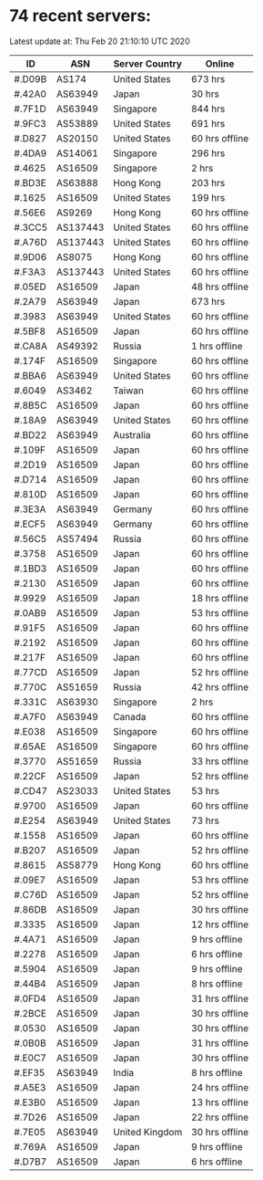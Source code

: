 # 74 recent servers:

Latest update at: Thu Feb 20 21:10:10 UTC 2020

| ID | ASN | Server Country | Online |
| -- | --- | -------------- | ------ |
| #.D09B | AS174 | United States | 673 hrs |
| #.42A0 | AS63949 | Japan | 30 hrs |
| #.7F1D | AS63949 | Singapore | 844 hrs |
| #.9FC3 | AS53889 | United States | 691 hrs |
| #.D827 | AS20150 | United States | 60 hrs offline |
| #.4DA9 | AS14061 | Singapore | 296 hrs |
| #.4625 | AS16509 | Singapore | 2 hrs |
| #.BD3E | AS63888 | Hong Kong | 203 hrs |
| #.1625 | AS16509 | United States | 199 hrs |
| #.56E6 | AS9269 | Hong Kong | 60 hrs offline |
| #.3CC5 | AS137443 | United States | 60 hrs offline |
| #.A76D | AS137443 | United States | 60 hrs offline |
| #.9D06 | AS8075 | Hong Kong | 60 hrs offline |
| #.F3A3 | AS137443 | United States | 60 hrs offline |
| #.05ED | AS16509 | Japan | 48 hrs offline |
| #.2A79 | AS63949 | Japan | 673 hrs |
| #.3983 | AS63949 | United States | 60 hrs offline |
| #.5BF8 | AS16509 | Japan | 60 hrs offline |
| #.CA8A | AS49392 | Russia | 1 hrs offline |
| #.174F | AS16509 | Singapore | 60 hrs offline |
| #.BBA6 | AS63949 | United States | 60 hrs offline |
| #.6049 | AS3462 | Taiwan | 60 hrs offline |
| #.8B5C | AS16509 | Japan | 60 hrs offline |
| #.18A9 | AS63949 | United States | 60 hrs offline |
| #.BD22 | AS63949 | Australia | 60 hrs offline |
| #.109F | AS16509 | Japan | 60 hrs offline |
| #.2D19 | AS16509 | Japan | 60 hrs offline |
| #.D714 | AS16509 | Japan | 60 hrs offline |
| #.810D | AS16509 | Japan | 60 hrs offline |
| #.3E3A | AS63949 | Germany | 60 hrs offline |
| #.ECF5 | AS63949 | Germany | 60 hrs offline |
| #.56C5 | AS57494 | Russia | 60 hrs offline |
| #.3758 | AS16509 | Japan | 60 hrs offline |
| #.1BD3 | AS16509 | Japan | 60 hrs offline |
| #.2130 | AS16509 | Japan | 60 hrs offline |
| #.9929 | AS16509 | Japan | 18 hrs offline |
| #.0AB9 | AS16509 | Japan | 53 hrs offline |
| #.91F5 | AS16509 | Japan | 60 hrs offline |
| #.2192 | AS16509 | Japan | 60 hrs offline |
| #.217F | AS16509 | Japan | 60 hrs offline |
| #.77CD | AS16509 | Japan | 52 hrs offline |
| #.770C | AS51659 | Russia | 42 hrs offline |
| #.331C | AS63930 | Singapore | 2 hrs |
| #.A7F0 | AS63949 | Canada | 60 hrs offline |
| #.E038 | AS16509 | Singapore | 60 hrs offline |
| #.65AE | AS16509 | Singapore | 60 hrs offline |
| #.3770 | AS51659 | Russia | 33 hrs offline |
| #.22CF | AS16509 | Japan | 52 hrs offline |
| #.CD47 | AS23033 | United States | 53 hrs |
| #.9700 | AS16509 | Japan | 60 hrs offline |
| #.E254 | AS63949 | United States | 73 hrs |
| #.1558 | AS16509 | Japan | 60 hrs offline |
| #.B207 | AS16509 | Japan | 52 hrs offline |
| #.8615 | AS58779 | Hong Kong | 60 hrs offline |
| #.09E7 | AS16509 | Japan | 53 hrs offline |
| #.C76D | AS16509 | Japan | 52 hrs offline |
| #.86DB | AS16509 | Japan | 30 hrs offline |
| #.3335 | AS16509 | Japan | 12 hrs offline |
| #.4A71 | AS16509 | Japan | 9 hrs offline |
| #.2278 | AS16509 | Japan | 6 hrs offline |
| #.5904 | AS16509 | Japan | 9 hrs offline |
| #.44B4 | AS16509 | Japan | 8 hrs offline |
| #.0FD4 | AS16509 | Japan | 31 hrs offline |
| #.2BCE | AS16509 | Japan | 30 hrs offline |
| #.0530 | AS16509 | Japan | 30 hrs offline |
| #.0B0B | AS16509 | Japan | 31 hrs offline |
| #.E0C7 | AS16509 | Japan | 30 hrs offline |
| #.EF35 | AS63949 | India | 8 hrs offline |
| #.A5E3 | AS16509 | Japan | 24 hrs offline |
| #.E3B0 | AS16509 | Japan | 13 hrs offline |
| #.7D26 | AS16509 | Japan | 22 hrs offline |
| #.7E05 | AS63949 | United Kingdom | 30 hrs offline |
| #.769A | AS16509 | Japan | 9 hrs offline |
| #.D7B7 | AS16509 | Japan | 6 hrs offline |

